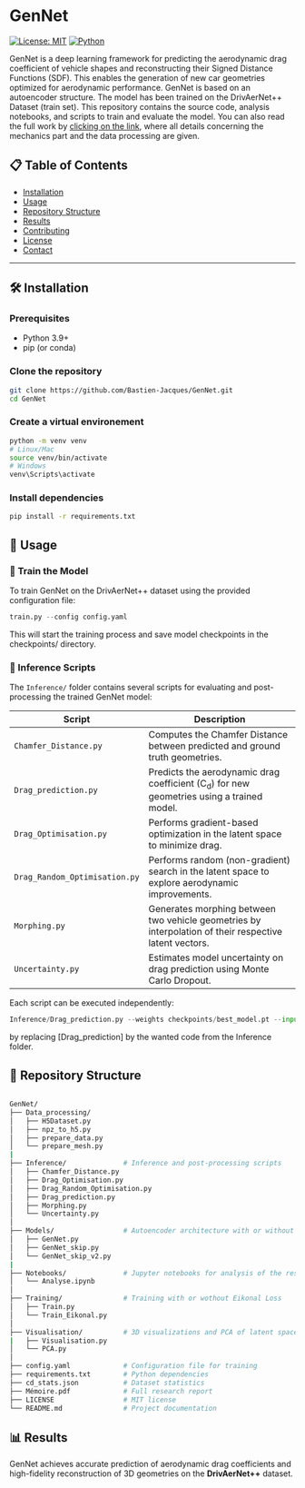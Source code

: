 # GenNet

[![License: MIT](https://img.shields.io/badge/License-MIT-yellow.svg)](https://opensource.org/licenses/MIT)
[![Python](https://img.shields.io/badge/Python-3.9%2B-blue)](https://www.python.org/)

GenNet is a deep learning framework for predicting the aerodynamic drag coefficient of vehicle shapes and reconstructing their Signed Distance Functions (SDF). This enables the generation of new car geometries optimized for aerodynamic performance. GenNet is based on an autoencoder structure. The model has been trained on the DrivAerNet++ Dataset (train set). This repository contains the source code, analysis notebooks, and scripts to train and evaluate the model. You can also read the full work by [clicking on the link](./Mémoire.pdf), where all details concerning the mechanics part and the data processing are given.

## 📋 Table of Contents
- [Installation](#-installation)
- [Usage](#-usage)
- [Repository Structure](#-repository-structure)
- [Results](#-results)
- [Contributing](#-contributing)
- [License](#-license)
- [Contact](#-contact)

---

## 🛠 Installation

### Prerequisites
- Python 3.9+
- pip (or conda)

### Clone the repository
```bash
git clone https://github.com/Bastien-Jacques/GenNet.git
cd GenNet
```
### Create a virtual environement
```bash
python -m venv venv
# Linux/Mac
source venv/bin/activate
# Windows
venv\Scripts\activate
```
### Install dependencies
```bash
pip install -r requirements.txt
```
## 🚀 Usage

### 🧠 Train the Model
To train GenNet on the DrivAerNet++ dataset using the provided configuration file:
```python
train.py --config config.yaml
```
This will start the training process and save model checkpoints in the checkpoints/ directory.

### 🧩 Inference Scripts

The `Inference/` folder contains several scripts for evaluating and post-processing the trained GenNet model:

| Script | Description |
|--------|--------------|
| `Chamfer_Distance.py` | Computes the Chamfer Distance between predicted and ground truth geometries. |
| `Drag_prediction.py` | Predicts the aerodynamic drag coefficient (C<sub>d</sub>) for new geometries using a trained model. |
| `Drag_Optimisation.py` | Performs gradient-based optimization in the latent space to minimize drag. |
| `Drag_Random_Optimisation.py` | Performs random (non-gradient) search in the latent space to explore aerodynamic improvements. |
| `Morphing.py` | Generates morphing between two vehicle geometries by interpolation of their respective latent vectors. |
| `Uncertainty.py` | Estimates model uncertainty on drag prediction using Monte Carlo Dropout. |

Each script can be executed independently:
```python
Inference/Drag_prediction.py --weights checkpoints/best_model.pt --input data
```
by replacing [Drag_prediction] by the wanted code from the Inference folder.


## 📁 Repository Structure
```bash

GenNet/
├── Data_processing/              
│   ├── H5Dataset.py
│   ├── npz_to_h5.py
│   ├── prepare_data.py
│   └── prepare_mesh.py
|
├── Inference/              # Inference and post-processing scripts
│   ├── Chamfer_Distance.py
│   ├── Drag_Optimisation.py
│   ├── Drag_Random_Optimisation.py
│   ├── Drag_prediction.py
│   ├── Morphing.py
│   └── Uncertainty.py
│
├── Models/                 # Autoencoder architecture with or without skip-connections
│   ├── GenNet.py
│   ├── GenNet_skip.py
│   └── GenNet_skip_v2.py
|
├── Notebooks/              # Jupyter notebooks for analysis of the results
│   └── Analyse.ipynb
│   
├── Training/               # Training with or wothout Eikonal Loss 
│   ├── Train.py
│   └── Train_Eikonal.py
│
├── Visualisation/          # 3D visualizations and PCA of latent space
|   ├── Visualisation.py
│   └── PCA.py
│
├── config.yaml             # Configuration file for training
├── requirements.txt        # Python dependencies
├── cd_stats.json           # Dataset statistics
├── Mémoire.pdf             # Full research report
├── LICENSE                 # MIT license
└── README.md               # Project documentation
```


## 📊 Results
GenNet achieves accurate prediction of aerodynamic drag coefficients and high-fidelity reconstruction of 3D geometries on the **DrivAerNet++** dataset.






